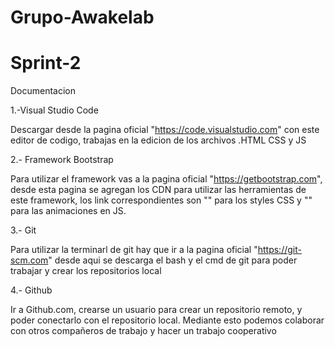 # Grupo-Awakelab
# Sprint-2

Documentacion

1.-Visual Studio Code

Descargar desde la pagina oficial "https://code.visualstudio.com" con este editor de codigo, trabajas en la edicion de los archivos .HTML CSS y JS

2.- Framework Bootstrap

Para utilizar el framework vas a la pagina oficial "https://getbootstrap.com", desde esta pagina se agregan los CDN para utilizar las herramientas de este framework, los link correspondientes son "<link href="https://cdn.jsdelivr.net/npm/bootstrap@5.1.3/dist/css/bootstrap.min.css" rel="stylesheet" integrity="sha384-1BmE4kWBq78iYhFldvKuhfTAU6auU8tT94WrHftjDbrCEXSU1oBoqyl2QvZ6jIW3" crossorigin="anonymous">" para los styles CSS y "<script src="https://cdn.jsdelivr.net/npm/bootstrap@5.1.3/dist/js/bootstrap.bundle.min.js" integrity="sha384-ka7Sk0Gln4gmtz2MlQnikT1wXgYsOg+OMhuP+IlRH9sENBO0LRn5q+8nbTov4+1p" crossorigin="anonymous"></script>" para las animaciones en JS.

3.- Git

Para utilizar la terminarl de git hay que ir a la pagina oficial "https://git-scm.com" desde aqui se descarga el bash y el cmd de git para poder trabajar y crear los repositorios local

4.- Github 

Ir a Github.com, crearse un usuario para crear un repositorio remoto, y poder conectarlo con el repositorio local.
Mediante esto podemos colaborar con otros compañeros de trabajo y hacer un trabajo cooperativo
